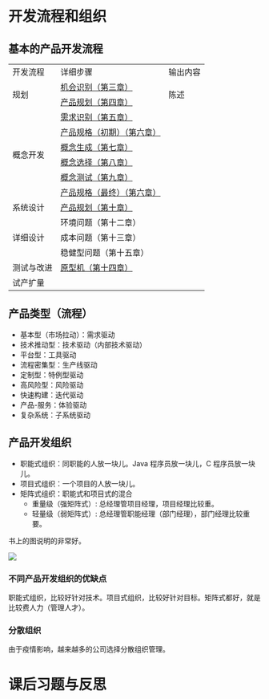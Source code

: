 # 开发流程和组织

## 基本的产品开发流程

<table>
  <tr>
    <td>开发流程</td>
    <td>详细步骤</td>
    <td>输出内容</td>
  </tr>
  <tr>
    <td rowspan="2">规划</td>
    <td><a href="./1.机会识别.md">机会识别（第三章）</a></td>
    <td rowspan="2">陈述</td>
  </tr>
  <tr>
    <td><a href="./2.产品规划.md">产品规划（第四章）</a></td>
  </tr>
  <tr>
    <td rowspan="6">概念开发</td>
    <td><a href="./3.需求识别.md">需求识别（第五章）</a></td>
  </tr>
  <tr>
    <td><a href="./4.产品规格.md">产品规格（初期）（第六章）</a></td>
  </tr>
  <tr>
    <td><a href="./5.概念生成.md">概念生成（第七章）</a></td>
  </tr>
  <tr>
    <td><a href="./6.概念选择.md">概念选择（第八章）</a></td>
  </tr>
  <tr>
    <td><a href="./7.概念测试.md">概念测试（第九章）</a></td>
  </tr>
  <tr>
    <td><a href="./4.产品规格.md">产品规格（最终）（第六章）</a></td>
  </tr>
  <tr>
    <td>系统设计</td>
    <td><a href="./8.产品架构.md">产品规划（第十章）</a></td>
  </tr>
  <tr>
    <td rowspan="3">详细设计</td>
    <td><a>环境问题（第十二章）</a></td>
  </tr>
  <tr>
    <td><a>成本问题（第十三章）</a></td>
  </tr>
  <tr>
    <td><a>稳健型问题（第十五章）</a></td>
  </tr>
  <tr>
    <td>测试与改进</td>
    <td><a href="./14.原型化.md">原型机（第十四章）</a></td>
  </tr>
  <tr>
    <td>试产扩量</td>
  </tr>
</table>

## 产品类型（流程）

- 基本型（市场拉动）：需求驱动
- 技术推动型：技术驱动（内部技术驱动）
- 平台型：工具驱动
- 流程密集型：生产线驱动
- 定制型：特例型驱动
- 高风险型：风险驱动
- 快速构建：迭代驱动
- 产品-服务：体验驱动
- 复杂系统：子系统驱动

## 产品开发组织

- 职能式组织：同职能的人放一块儿。Java 程序员放一块儿，C 程序员放一块儿。
- 项目式组织：一个项目的人放一块儿。
- 矩阵式组织：职能式和项目式的混合
  - 重量级（强矩阵式）: 总经理管项目经理，项目经理比较重。
  - 轻量级（弱矩阵式）: 总经理管职能经理（部门经理），部门经理比较重要。

书上的图说明的非常好。

![](../../../image/ln/1623742721701-95709d4c-68c3-458e-8b14-3677d372e348.jpeg)

### 不同产品开发组织的优缺点

职能式组织，比较好针对技术。项目式组织，比较好针对目标。矩阵式都好，就是比较费人力（管理人才）。

### 分散组织

由于疫情影响，越来越多的公司选择分散组织管理。

# 课后习题与反思
